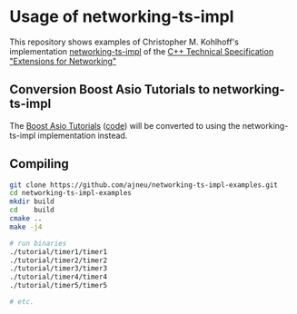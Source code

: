 # Usage of networking-ts-impl

This repository shows examples of Christopher M. Kohlhoff's implementation [networking-ts-impl](https://github.com/chriskohlhoff/networking-ts-impl)
of the [C++ Technical Specification "Extensions for Networking"](https://github.com/cplusplus/networking-ts)

## Conversion Boost Asio Tutorials to networking-ts-impl

The [Boost Asio Tutorials](http://www.boost.org/doc/libs/release/doc/html/boost_asio/tutorial.html) ([code](https://github.com/boostorg/asio/tree/develop/example/cpp03/tutorial)) will be converted to using the networking-ts-impl implementation instead.

## Compiling

```bash
git clone https://github.com/ajneu/networking-ts-impl-examples.git
cd networking-ts-impl-examples
mkdir build
cd    build
cmake ..
make -j4

# run binaries
./tutorial/timer1/timer1
./tutorial/timer2/timer2
./tutorial/timer3/timer3
./tutorial/timer4/timer4
./tutorial/timer5/timer5

# etc.
```
